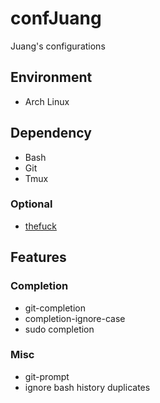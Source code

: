 # confJuang
Juang's configurations


## Environment
- Arch Linux


## Dependency
- Bash
- Git
- Tmux


### Optional
- [thefuck](https://github.com/nvbn/thefuck)


## Features

### Completion
- git-completion
- completion-ignore-case
- sudo completion

### Misc
- git-prompt
- ignore bash history duplicates
